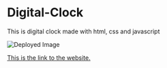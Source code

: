 # Digital-Clock
This is digital clock made with html, css and javascript

![Deployed Image](https://github.com/prakharmishra-cyber/Digital-Clock/blob/master/Digital%20Clock%20%E2%80%94%20Mozilla%20Firefox%207_18_2021%207_44_20%20PM.png)


<a href="https://prakharmishra-cyber.github.io/Digital-Clock/">This is the link to the website.</a>
